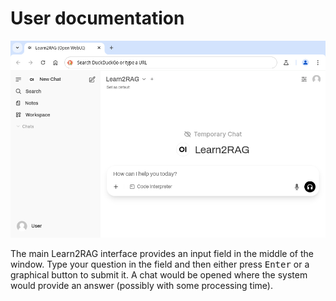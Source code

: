 # User documentation
![Main screen](main.png)

The main Learn2RAG interface provides an input field in the middle of the window.
Type your question in the field and then either press <kbd>Enter</kbd> or a graphical button to submit it.
A chat would be opened where the system would provide an answer (possibly with some processing time).
